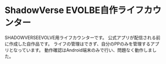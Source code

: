 # ShadowVerse EVOLBE自作ライフカウンター 
SHADOWVERSEEVOLVE用ライフカウンターです。 
公式アプリが配信される前に作成した自作品です。
ライフの管理はできず、自分のPPのみを管理するアプリとなっています。 
動作確認はAndroid端末のみで行い、問題なく動作しました。
